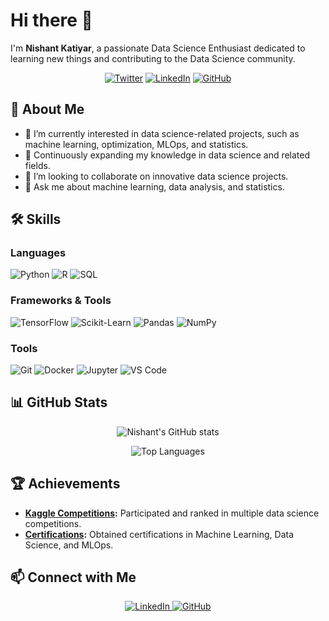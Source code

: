 # Hi there 👋

I'm **Nishant Katiyar**, a passionate Data Science Enthusiast dedicated to learning new things and contributing to the Data Science community.

<p align="center">
    <a href="https://twitter.com/NishantKatiyar"><img src="https://img.shields.io/twitter/follow/NishantKatiyar?style=social" alt="Twitter"></a>
    <a href="https://www.linkedin.com/in/nishantkatiyar"><img src="https://img.shields.io/badge/LinkedIn-Nishant%20Katiyar-blue?style=flat-square&logo=linkedin" alt="LinkedIn"></a>
    <a href="https://github.com/KATIYAR48"><img src="https://img.shields.io/github/followers/KATIYAR48?style=social" alt="GitHub"></a>
</p>

## 🚀 About Me

- 🔭 I’m currently interested in data science-related projects, such as machine learning, optimization, MLOps, and statistics.
- 🌱 Continuously expanding my knowledge in data science and related fields.
- 👯 I’m looking to collaborate on innovative data science projects.
- 💬 Ask me about machine learning, data analysis, and statistics.

## 🛠️ Skills

### Languages
![Python](https://img.shields.io/badge/Python-3776AB?style=for-the-badge&logo=python&logoColor=white)
![R](https://img.shields.io/badge/R-276DC3?style=for-the-badge&logo=r&logoColor=white)
![SQL](https://img.shields.io/badge/SQL-4479A1?style=for-the-badge&logo=sql&logoColor=white)

### Frameworks & Tools
![TensorFlow](https://img.shields.io/badge/TensorFlow-FF6F00?style=for-the-badge&logo=tensorflow&logoColor=white)
![Scikit-Learn](https://img.shields.io/badge/Scikit--Learn-F7931E?style=for-the-badge&logo=scikit-learn&logoColor=white)
![Pandas](https://img.shields.io/badge/Pandas-150458?style=for-the-badge&logo=pandas&logoColor=white)
![NumPy](https://img.shields.io/badge/NumPy-013243?style=for-the-badge&logo=numpy&logoColor=white)

### Tools
![Git](https://img.shields.io/badge/Git-F05032?style=for-the-badge&logo=git&logoColor=white)
![Docker](https://img.shields.io/badge/Docker-2496ED?style=for-the-badge&logo=docker&logoColor=white)
![Jupyter](https://img.shields.io/badge/Jupyter-F37626?style=for-the-badge&logo=jupyter&logoColor=white)
![VS Code](https://img.shields.io/badge/VS%20Code-007ACC?style=for-the-badge&logo=visual-studio-code&logoColor=white)

## 📊 GitHub Stats

<p align="center">
    <img src="https://github-readme-stats.vercel.app/api?username=KATIYAR48&show_icons=true&theme=radical" alt="Nishant's GitHub stats">
</p>

<p align="center">
    <img src="https://github-readme-stats.vercel.app/api/top-langs/?username=KATIYAR48&layout=compact&theme=radical" alt="Top Languages">
</p>

## 🏆 Achievements

- **[Kaggle Competitions](https://www.kaggle.com/nishantkatiyar):** Participated and ranked in multiple data science competitions.
- **[Certifications](#):** Obtained certifications in Machine Learning, Data Science, and MLOps.

## 📫 Connect with Me

<p align="center">
    <a href="https://www.linkedin.com/in/nishantkatiyar">
        <img src="https://img.shields.io/badge/LinkedIn-Nishant%20Katiyar-blue?style=for-the-badge&logo=linkedin" alt="LinkedIn">
    </a>
    <a href="https://github.com/KATIYAR48">
        <img src="https://img.shields.io/badge/GitHub-KATIYAR48-181717?style=for-the-badge&logo=github&logoColor=white" alt="GitHub">
    </a>
</p>


